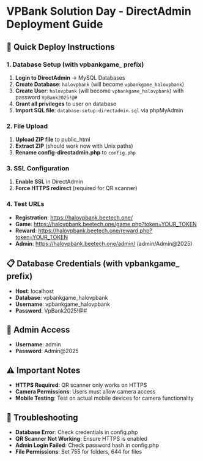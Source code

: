# VPBank Solution Day - DirectAdmin Deployment Guide

## 🚀 Quick Deploy Instructions

### 1. Database Setup (with vpbankgame\_ prefix)

1. **Login to DirectAdmin** → MySQL Databases
2. **Create Database**: `halovpbank` (will become `vpbankgame_halovpbank`)
3. **Create User**: `halovpbank` (will become `vpbankgame_halovpbank`) with password `VpBank2025!@#`
4. **Grant all privileges** to user on database
5. **Import SQL file**: `database-setup-directadmin.sql` via phpMyAdmin

### 2. File Upload

1. **Upload ZIP file** to public_html
2. **Extract ZIP** (should work now with Unix paths)
3. **Rename config-directadmin.php** to `config.php`

### 3. SSL Configuration

1. **Enable SSL** in DirectAdmin
2. **Force HTTPS redirect** (required for QR scanner)

### 4. Test URLs

-   **Registration**: https://halovpbank.beetech.one/
-   **Game**: https://halovpbank.beetech.one/game.php?token=YOUR_TOKEN
-   **Reward**: https://halovpbank.beetech.one/reward.php?token=YOUR_TOKEN
-   **Admin**: https://halovpbank.beetech.one/admin/ (admin/Admin@2025)

## 📋 Database Credentials (with vpbankgame\_ prefix)

-   **Host**: localhost
-   **Database**: vpbankgame_halovpbank
-   **Username**: vpbankgame_halovpbank
-   **Password**: VpBank2025!@#

## 🔧 Admin Access

-   **Username**: admin
-   **Password**: Admin@2025

## ⚠️ Important Notes

-   **HTTPS Required**: QR scanner only works on HTTPS
-   **Camera Permissions**: Users must allow camera access
-   **Mobile Testing**: Test on actual mobile devices for camera functionality

## 🐛 Troubleshooting

-   **Database Error**: Check credentials in config.php
-   **QR Scanner Not Working**: Ensure HTTPS is enabled
-   **Admin Login Failed**: Check password hash in config.php
-   **File Permissions**: Set 755 for folders, 644 for files
